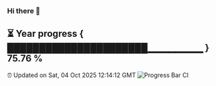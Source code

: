 ### Hi there 👋
⏳ Year progress { ██████████████████████▁▁▁▁▁▁▁▁ } 75.76 %
---
⏰ Updated on Sat, 04 Oct 2025 12:14:12 GMT
![Progress Bar CI](https://github.com/Moyi321/Moyi321/workflows/Progress%20Bar%20CI/badge.svg)
